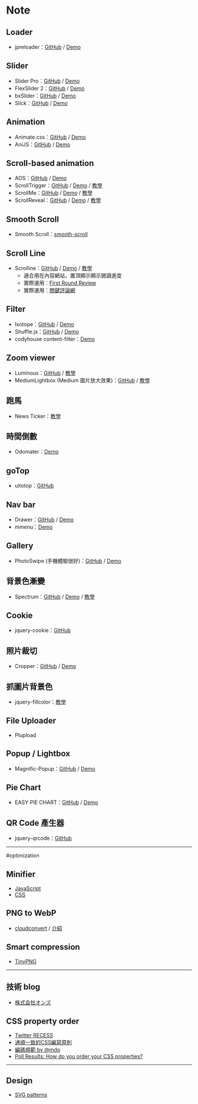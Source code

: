 # Note
## Loader
* jpreloader：[GitHub](https://github.com/kennyooi/jpreloader) / [Demo](http://www.inwebson.com/demo/jpreloader-v2/)

## Slider
* Slider Pro：[GitHub](https://github.com/bqworks/slider-pro) / [Demo](http://bqworks.com/slider-pro/)
* FlexSlider 2：[GitHub](https://github.com/woothemes/FlexSlider) / [Demo](http://flexslider.woothemes.com/)
* bxSlider：[GitHub](https://github.com/stevenwanderski/bxslider-4) / [Demo](http://bxslider.com/) 
* Slick：[GitHub](https://github.com/kenwheeler/slick/) / [Demo](http://kenwheeler.github.io/slick/)

## Animation
* Animate.css：[GitHub](https://github.com/daneden/animate.css) / [Demo](https://daneden.github.io/animate.css/)
* AniJS：[GitHub](https://github.com/anijs/anijs/) / [Demo](http://anijs.github.io/)

## Scroll-based animation
* AOS：[GitHub](https://github.com/michalsnik/aos) / [Demo](http://michalsnik.github.io/aos/)
* ScrollTrigger：[GitHub](https://github.com/terwanerik/ScrollTrigger) / [Demo](https://terwanerik.github.io/ScrollTrigger/) / [教學](http://on-ze.com/archives/5824)
* ScrollMe：[GitHub](https://github.com/nckprsn/scrollme) / [Demo](http://scrollme.nckprsn.com/) / [教學](http://on-ze.com/archives/5678)
* ScrollReveal：[GitHub](https://github.com/jlmakes/scrollreveal.js) / [Demo](https://scrollrevealjs.org/) / [教學](http://on-ze.com/archives/4477) 

## Smooth Scroll
* Smooth Scroll：[smooth-scroll](https://github.com/cferdinandi/smooth-scroll)

## Scroll Line
* Scrolline：[GitHub](https://github.com/anthonyly/Scrolline.js) / [Demo](http://anthonyly.com/jquery.plugins/scrolline/) / [教學](http://on-ze.com/archives/5948)
  *  適合用在內容網站，置頂顯示顯示閱讀進度
  *  實際運用：[First Round Review](http://firstround.com/review/defining-product-design-a-dispatch-from-airbnbs-design-chief/)
  *  實際運用：[關鍵評論網](https://www.thenewslens.com/article/49872)

## Filter
* Isotope：[GitHub](https://github.com/metafizzy/isotope) / [Demo](https://isotope.metafizzy.co/)
* Shuffle.js：[GitHub](https://github.com/Vestride/Shuffle) / [Demo](https://vestride.github.io/Shuffle/)
* codyhouse content-filter：[Demo](https://codyhouse.co/demo/content-filter/)

## Zoom viewer
* Luminous：[GitHub](https://github.com/imgix/luminous) / [教學](http://on-ze.com/archives/5669)
* MediumLightbox (Medium 圖片放大效果)：[GitHub](https://github.com/davidecalignano/MediumLightbox) / [教學](https://www.hongkiat.com/blog/medium-lightbox-image-zoom/)

## 跑馬
* News Ticker：[教學](http://on-ze.com/archives/618)

## 時間倒數
* Odomater：[Demo](http://github.hubspot.com/odometer/docs/welcome/)

## goTop
* uitotop：[GitHub](https://gist.github.com/svizion/3241271)

## Nav bar
* Drawer：[GitHub](https://github.com/blivesta/drawer/) / [Demo](http://git.blivesta.com/drawer/)
* mmenu：[Demo](http://mmenu.frebsite.nl)

## Gallery
* PhotoSwipe (手機體驗很好)：[GitHub](https://github.com/dimsemenov/photoswipe) / [Demo](http://photoswipe.com)

## 背景色漸變
* Spectrum：[GitHub](https://github.com/andreacrofts/spectrum-plugin) / [Demo](http://www.andreacrofts.codes/spectrum/) / [教學](http://on-ze.com/archives/5245)

## Cookie
* jquery-cookie：[GitHub](https://github.com/carhartl/jquery-cookie)

## 照片裁切
* Cropper：[GitHub](https://github.com/fengyuanchen/cropper) / [Demo](https://fengyuanchen.github.io/cropper/)

## 抓圖片背景色
* jquery-fillcolor：[教學](https://www.jqueryscript.net/other/Change-Background-Color-Based-On-Image-Color-jQuery-fillcolor.html)

## File Uploader
* Plupload

## Popup / Lightbox
* Magnific-Popup：[GitHub](https://github.com/dimsemenov/Magnific-Popup) / [Demo](http://dimsemenov.com/plugins/magnific-popup/)

## Pie Chart
* EASY PIE CHART：[GitHub](https://github.com/rendro/easy-pie-chart) / [Demo](https://rendro.github.io/easy-pie-chart/)

## QR Code 產生器
* jquery-qrcode：[GitHub](https://github.com/jeromeetienne/jquery-qrcode)

---

#optimization
## Minifier
* [JavaScript](https://javascript-minifier.com/)
* [CSS](https://cssminifier.com/)

## PNG to WebP
* [cloudconvert](https://cloudconvert.com/png-to-webp) / [介紹](https://developers.google.com/speed/webp/)

## Smart compression
* [TinyPNG](https://tinypng.com)

---

## 技術 blog
* [株式会社オンズ](http://on-ze.com/blog)

## CSS property order
* [Twitter RECESS](https://github.com/twitter/recess/blob/master/lib/lint/strict-property-order.js#L35)
* [通順一致的CSS編寫原則](https://github.com/necolas/idiomatic-css/tree/master/translations/zh-TW)
* [編碼規範 by @mdo](http://codeguide.bootcss.com/)
* [Poll Results: How do you order your CSS properties?](https://css-tricks.com/poll-results-how-do-you-order-your-css-properties/)

---

## Design
* [SVG patterns](http://www.heropatterns.com/)
